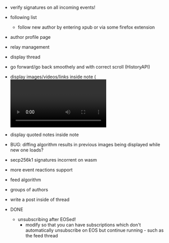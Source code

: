 * verify signatures on all incoming events!
* following list
    * follow new author by entering xpub or via some firefox extension
* author profile page
* relay management
* display thread
* go forward/go back smoothely and with correct scroll (HistoryAPI)
* display images/videos/links inside note (<video> <img> tags plus max-width:30% to preserve aspect ratio)
* display quoted notes inside note

* BUG: diffing algorithm results in previous images being displayed while new one loads?

* secp256k1 signatures incorrent on wasm
* more event reactions support
* feed algorithm
* groups of authors
* write a post inside of thread

* DONE 
    * unsubscribing after EOSed!
        * modify so that you can have subscriptions which don't automatically unsubscribe on  EOS but continue running - such as the feed thread
